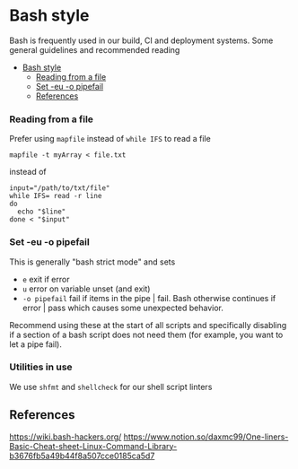 # Bash style

Bash is frequently used in our build, CI and deployment systems. Some general guidelines and recommended reading

- [Bash style](#bash-style)
    - [Reading from a file](#reading-from-a-file)
    - [Set -eu -o pipefail](#set--eu--o-pipefail)
  - [References](#references)

### Reading from a file

Prefer using `mapfile` instead of `while IFS` to read a file

```
mapfile -t myArray < file.txt
```

instead of

```
input="/path/to/txt/file"
while IFS= read -r line
do
  echo "$line"
done < "$input"
```

### Set -eu -o pipefail

This is generally "bash strict mode" and  sets

- `e` exit if error
- `u` error on variable unset (and exit)
- `-o pipefail` fail if items in the pipe | fail. Bash otherwise continues if error | pass which causes some unexpected behavior.

Recommend using these at the start of all scripts and specifically disabling if a section of a bash script does not need them (for example, you want to let a pipe fail).

### Utilities in use

We use `shfmt` and `shellcheck` for our shell script linters

## References

<https://wiki.bash-hackers.org/>
<https://www.notion.so/daxmc99/One-liners-Basic-Cheat-sheet-Linux-Command-Library-b3676fb5a49b44f8a507cce0185ca5d7>
